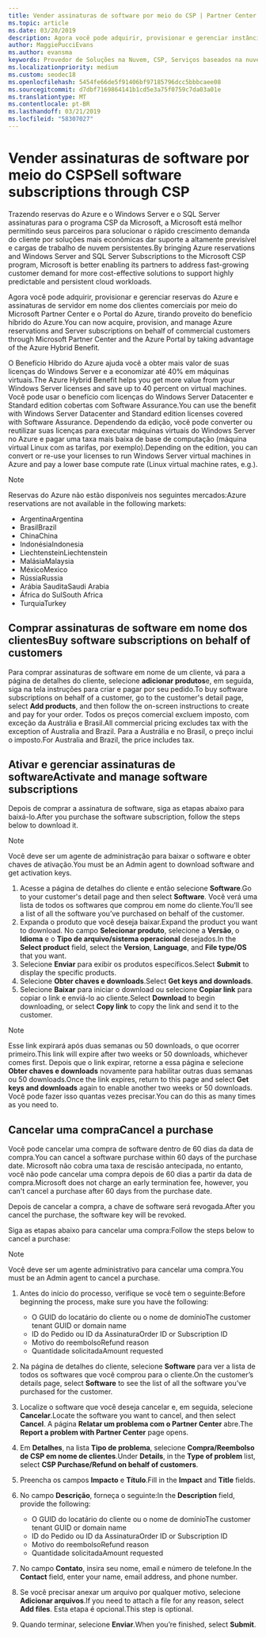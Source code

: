 ```yaml
---
title: Vender assinaturas de software por meio do CSP | Partner Center
ms.topic: article
ms.date: 03/20/2019
description: Agora você pode adquirir, provisionar e gerenciar instâncias reservadas do Azure e assinaturas de servidor em nome dos clientes comerciais por meio do Microsoft Partner Center e do Portal do Azure tirando proveito do Benefício Híbrido do Azure.
author: MaggiePucciEvans
ms.author: evansma
keywords: Provedor de Soluções na Nuvem, CSP, Serviços baseados na nuvem, Azure, Azure RI, Windows Server, SQL Server, assinaturas de software
ms.localizationpriority: medium
ms.custom: seodec18
ms.openlocfilehash: 5454fe66de5f91406bf97185796dcc5bbbcaee08
ms.sourcegitcommit: d7dbf7169864141b1cd5e3a75f0759c7da03a01e
ms.translationtype: MT
ms.contentlocale: pt-BR
ms.lasthandoff: 03/21/2019
ms.locfileid: "58307027"
---
```

# <a name="sell-software-subscriptions-through-csp"></a><span data-ttu-id="22d25-104">Vender assinaturas de software por meio do CSP</span><span class="sxs-lookup"><span data-stu-id="22d25-104">Sell software subscriptions through CSP</span></span>

<span data-ttu-id="22d25-105">Trazendo reservas do Azure e o Windows Server e o SQL Server assinaturas para o programa CSP da Microsoft, a Microsoft está melhor permitindo seus parceiros para solucionar o rápido crescimento demanda do cliente por soluções mais econômicas dar suporte a altamente previsível e cargas de trabalho de nuvem persistentes.</span><span class="sxs-lookup"><span data-stu-id="22d25-105">By bringing Azure reservations and Windows Server and SQL Server Subscriptions to the Microsoft CSP program, Microsoft is better enabling its partners to address fast-growing customer demand for more cost-effective solutions to support highly predictable and persistent cloud workloads.</span></span> 

<span data-ttu-id="22d25-106">Agora você pode adquirir, provisionar e gerenciar reservas do Azure e assinaturas de servidor em nome dos clientes comerciais por meio do Microsoft Partner Center e o Portal do Azure, tirando proveito do benefício híbrido do Azure.</span><span class="sxs-lookup"><span data-stu-id="22d25-106">You can now acquire, provision, and manage Azure reservations and Server subscriptions on behalf of commercial customers through Microsoft Partner Center and the Azure Portal by taking advantage of the Azure Hybrid Benefit.</span></span> 

<span data-ttu-id="22d25-107">O Benefício Híbrido do Azure ajuda você a obter mais valor de suas licenças do Windows Server e a economizar até 40% em máquinas virtuais.</span><span class="sxs-lookup"><span data-stu-id="22d25-107">The Azure Hybrid Benefit helps you get more value from your Windows Server licenses and save up to 40 percent on virtual machines.</span></span> <span data-ttu-id="22d25-108">Você pode usar o benefício com licenças do Windows Server Datacenter e Standard edition cobertas com Software Assurance.</span><span class="sxs-lookup"><span data-stu-id="22d25-108">You can use the benefit with Windows Server Datacenter and Standard edition licenses covered with Software Assurance.</span></span> <span data-ttu-id="22d25-109">Dependendo da edição, você pode converter ou reutilizar suas licenças para executar máquinas virtuais do Windows Server no Azure e pagar uma taxa mais baixa de base de computação (máquina virtual Linux com as tarifas, por exemplo).</span><span class="sxs-lookup"><span data-stu-id="22d25-109">Depending on the edition, you can convert or re-use your licenses to run Windows Server virtual machines in Azure and pay a lower base compute rate (Linux virtual machine rates, e.g.).</span></span>

> [!NOTE]  
> <span data-ttu-id="22d25-110">Reservas do Azure não estão disponíveis nos seguintes mercados:</span><span class="sxs-lookup"><span data-stu-id="22d25-110">Azure reservations are not available in the following markets:</span></span>  
> * <span data-ttu-id="22d25-111">Argentina</span><span class="sxs-lookup"><span data-stu-id="22d25-111">Argentina</span></span>
> * <span data-ttu-id="22d25-112">Brasil</span><span class="sxs-lookup"><span data-stu-id="22d25-112">Brazil</span></span>
> * <span data-ttu-id="22d25-113">China</span><span class="sxs-lookup"><span data-stu-id="22d25-113">China</span></span>
> * <span data-ttu-id="22d25-114">Indonésia</span><span class="sxs-lookup"><span data-stu-id="22d25-114">Indonesia</span></span>
> * <span data-ttu-id="22d25-115">Liechtenstein</span><span class="sxs-lookup"><span data-stu-id="22d25-115">Liechtenstein</span></span>
> * <span data-ttu-id="22d25-116">Malásia</span><span class="sxs-lookup"><span data-stu-id="22d25-116">Malaysia</span></span>
> * <span data-ttu-id="22d25-117">México</span><span class="sxs-lookup"><span data-stu-id="22d25-117">Mexico</span></span>
> * <span data-ttu-id="22d25-118">Rússia</span><span class="sxs-lookup"><span data-stu-id="22d25-118">Russia</span></span>
> * <span data-ttu-id="22d25-119">Arábia Saudita</span><span class="sxs-lookup"><span data-stu-id="22d25-119">Saudi Arabia</span></span>
> * <span data-ttu-id="22d25-120">África do Sul</span><span class="sxs-lookup"><span data-stu-id="22d25-120">South Africa</span></span>
> * <span data-ttu-id="22d25-121">Turquia</span><span class="sxs-lookup"><span data-stu-id="22d25-121">Turkey</span></span>

<!--March 20, 2019 - this list of countries was correct as of today. Maggie last updated the list according to FAREAST\v-pubobb in bug 20907186.
-->

## <a name="buy-software-subscriptions-on-behalf-of-customers"></a><span data-ttu-id="22d25-122">Comprar assinaturas de software em nome dos clientes</span><span class="sxs-lookup"><span data-stu-id="22d25-122">Buy software subscriptions on behalf of customers</span></span>

<span data-ttu-id="22d25-123">Para comprar assinaturas de software em nome de um cliente, vá para a página de detalhes do cliente, selecione **adicionar produtos**e, em seguida, siga na tela instruções para criar e pagar por seu pedido.</span><span class="sxs-lookup"><span data-stu-id="22d25-123">To buy software subscriptions on behalf of a customer, go to the customer's detail page, select **Add products**, and then follow the on-screen instructions to create and pay for your order.</span></span> <span data-ttu-id="22d25-124">Todos os preços comercial excluem imposto, com exceção da Austrália e Brasil.</span><span class="sxs-lookup"><span data-stu-id="22d25-124">All commercial pricing excludes tax with the exception of Australia and Brazil.</span></span> <span data-ttu-id="22d25-125">Para a Austrália e no Brasil, o preço inclui o imposto.</span><span class="sxs-lookup"><span data-stu-id="22d25-125">For Australia and Brazil, the price includes tax.</span></span>

## <a name="activate-and-manage-software-subscriptions"></a><span data-ttu-id="22d25-126">Ativar e gerenciar assinaturas de software</span><span class="sxs-lookup"><span data-stu-id="22d25-126">Activate and manage software subscriptions</span></span>

<span data-ttu-id="22d25-127">Depois de comprar a assinatura de software, siga as etapas abaixo para baixá-lo.</span><span class="sxs-lookup"><span data-stu-id="22d25-127">After you purchase the software subscription, follow the steps below to download it.</span></span>

>[!NOTE]
><span data-ttu-id="22d25-128">Você deve ser um agente de administração para baixar o software e obter chaves de ativação.</span><span class="sxs-lookup"><span data-stu-id="22d25-128">You must be an Admin agent to download software and get activation keys.</span></span>

1. <span data-ttu-id="22d25-129">Acesse a página de detalhes do cliente e então selecione **Software**.</span><span class="sxs-lookup"><span data-stu-id="22d25-129">Go to your customer's detail page and then select **Software**.</span></span> <span data-ttu-id="22d25-130">Você verá uma lista de todos os softwares que comprou em nome do cliente.</span><span class="sxs-lookup"><span data-stu-id="22d25-130">You’ll see a list of all the software you’ve purchased on behalf of the customer.</span></span> 
2.  <span data-ttu-id="22d25-131">Expanda o produto que você deseja baixar.</span><span class="sxs-lookup"><span data-stu-id="22d25-131">Expand the product you want to download.</span></span> <span data-ttu-id="22d25-132">No campo **Selecionar produto**, selecione a **Versão**, o **Idioma** e o **Tipo de arquivo/sistema operacional** desejados.</span><span class="sxs-lookup"><span data-stu-id="22d25-132">In the **Select product** field, select the **Version**, **Language**, and **File type/OS** that you want.</span></span> 
3.  <span data-ttu-id="22d25-133">Selecione **Enviar** para exibir os produtos específicos.</span><span class="sxs-lookup"><span data-stu-id="22d25-133">Select **Submit** to display the specific products.</span></span> 
4.  <span data-ttu-id="22d25-134">Selecione **Obter chaves e downloads**.</span><span class="sxs-lookup"><span data-stu-id="22d25-134">Select **Get keys and downloads**.</span></span> 
5.  <span data-ttu-id="22d25-135">Selecione **Baixar** para iniciar o download ou selecione **Copiar link** para copiar o link e enviá-lo ao cliente.</span><span class="sxs-lookup"><span data-stu-id="22d25-135">Select **Download** to begin downloading, or select **Copy link** to copy the link and send it to the customer.</span></span> 

>[!NOTE]
><span data-ttu-id="22d25-136">Esse link expirará após duas semanas ou 50 downloads, o que ocorrer primeiro.</span><span class="sxs-lookup"><span data-stu-id="22d25-136">This link will expire after two weeks or 50 downloads, whichever comes first.</span></span> <span data-ttu-id="22d25-137">Depois que o link expirar, retorne a essa página e selecione **Obter chaves e downloads** novamente para habilitar outras duas semanas ou 50 downloads.</span><span class="sxs-lookup"><span data-stu-id="22d25-137">Once the link expires, return to this page and select **Get keys and downloads** again to enable another two weeks or 50 downloads.</span></span> <span data-ttu-id="22d25-138">Você pode fazer isso quantas vezes precisar.</span><span class="sxs-lookup"><span data-stu-id="22d25-138">You can do this as many times as you need to.</span></span> 

## <a name="cancel-a-purchase"></a><span data-ttu-id="22d25-139">Cancelar uma compra</span><span class="sxs-lookup"><span data-stu-id="22d25-139">Cancel a purchase</span></span>

<span data-ttu-id="22d25-140">Você pode cancelar uma compra de software dentro de 60 dias da data de compra.</span><span class="sxs-lookup"><span data-stu-id="22d25-140">You can cancel a software purchase within 60 days of the purchase date.</span></span> <span data-ttu-id="22d25-141">Microsoft não cobra uma taxa de rescisão antecipada, no entanto, você não pode cancelar uma compra depois de 60 dias a partir da data de compra.</span><span class="sxs-lookup"><span data-stu-id="22d25-141">Microsoft does not charge an early termination fee, however, you can't cancel a purchase after 60 days from the purchase date.</span></span>

<span data-ttu-id="22d25-142">Depois de cancelar a compra, a chave de software será revogada.</span><span class="sxs-lookup"><span data-stu-id="22d25-142">After you cancel the purchase, the software key will be revoked.</span></span> 

<span data-ttu-id="22d25-143">Siga as etapas abaixo para cancelar uma compra:</span><span class="sxs-lookup"><span data-stu-id="22d25-143">Follow the steps below to cancel a purchase:</span></span>

>[!NOTE]
><span data-ttu-id="22d25-144">Você deve ser um agente administrativo para cancelar uma compra.</span><span class="sxs-lookup"><span data-stu-id="22d25-144">You must be an Admin agent to cancel a purchase.</span></span> 

1.  <span data-ttu-id="22d25-145">Antes do início do processo, verifique se você tem o seguinte:</span><span class="sxs-lookup"><span data-stu-id="22d25-145">Before beginning the process, make sure you have the following:</span></span>
    -   <span data-ttu-id="22d25-146">O GUID do locatário do cliente ou o nome de domínio</span><span class="sxs-lookup"><span data-stu-id="22d25-146">The customer tenant GUID or domain name</span></span>
    -   <span data-ttu-id="22d25-147">ID do Pedido ou ID da Assinatura</span><span class="sxs-lookup"><span data-stu-id="22d25-147">Order ID or Subscription ID</span></span>
    -   <span data-ttu-id="22d25-148">Motivo do reembolso</span><span class="sxs-lookup"><span data-stu-id="22d25-148">Refund reason</span></span>
    -   <span data-ttu-id="22d25-149">Quantidade solicitada</span><span class="sxs-lookup"><span data-stu-id="22d25-149">Amount requested</span></span>

2.  <span data-ttu-id="22d25-150">Na página de detalhes do cliente, selecione **Software** para ver a lista de todos os softwares que você comprou para o cliente.</span><span class="sxs-lookup"><span data-stu-id="22d25-150">On the customer’s details page, select **Software** to see the list of all the software you’ve purchased for the customer.</span></span> 

3.  <span data-ttu-id="22d25-151">Localize o software que você deseja cancelar e, em seguida, selecione **Cancelar**.</span><span class="sxs-lookup"><span data-stu-id="22d25-151">Locate the software you want to cancel, and then select **Cancel**.</span></span> <span data-ttu-id="22d25-152">A página **Relatar um problema com o Partner Center** abre.</span><span class="sxs-lookup"><span data-stu-id="22d25-152">The **Report a problem with Partner Center** page opens.</span></span> 

4.  <span data-ttu-id="22d25-153">Em **Detalhes**, na lista **Tipo de problema**, selecione **Compra/Reembolso de CSP em nome de clientes**.</span><span class="sxs-lookup"><span data-stu-id="22d25-153">Under **Details**, in the **Type of problem** list, select **CSP Purchase/Refund on behalf of customers**.</span></span>

5.  <span data-ttu-id="22d25-154">Preencha os campos **Impacto** e **Título**.</span><span class="sxs-lookup"><span data-stu-id="22d25-154">Fill in the **Impact** and **Title** fields.</span></span> 

6.  <span data-ttu-id="22d25-155">No campo **Descrição**, forneça o seguinte:</span><span class="sxs-lookup"><span data-stu-id="22d25-155">In the **Description** field, provide the following:</span></span> 
    -   <span data-ttu-id="22d25-156">O GUID do locatário do cliente ou o nome de domínio</span><span class="sxs-lookup"><span data-stu-id="22d25-156">The customer tenant GUID or domain name</span></span>
    -   <span data-ttu-id="22d25-157">ID do Pedido ou ID da Assinatura</span><span class="sxs-lookup"><span data-stu-id="22d25-157">Order ID or Subscription ID</span></span>
    -   <span data-ttu-id="22d25-158">Motivo do reembolso</span><span class="sxs-lookup"><span data-stu-id="22d25-158">Refund reason</span></span>
    -   <span data-ttu-id="22d25-159">Quantidade solicitada</span><span class="sxs-lookup"><span data-stu-id="22d25-159">Amount requested</span></span>

7.  <span data-ttu-id="22d25-160">No campo **Contato**, insira seu nome, email e número de telefone.</span><span class="sxs-lookup"><span data-stu-id="22d25-160">In the **Contact** field, enter your name, email address, and phone number.</span></span> 

8.  <span data-ttu-id="22d25-161">Se você precisar anexar um arquivo por qualquer motivo, selecione **Adicionar arquivos**.</span><span class="sxs-lookup"><span data-stu-id="22d25-161">If you need to attach a file for any reason, select **Add files**.</span></span> <span data-ttu-id="22d25-162">Esta etapa é opcional.</span><span class="sxs-lookup"><span data-stu-id="22d25-162">This step is optional.</span></span> 

9.  <span data-ttu-id="22d25-163">Quando terminar, selecione **Enviar**.</span><span class="sxs-lookup"><span data-stu-id="22d25-163">When you’re finished, select **Submit**.</span></span>
